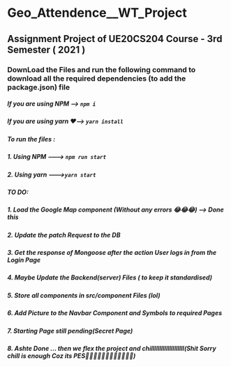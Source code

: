 # Geo_Attendence__WT_Project
## Assignment Project of UE20CS204 Course - 3rd Semester ( 2021 )

### DownLoad the Files and run the following command to download all the required dependencies (to add the package.json) file

##### If you are using NPM --> `npm i`
##### If you are using yarn ❤️--> `yarn install`


##### To run the files :
##### 1. Using NPM ---> `npm run start`
##### 2. Using yarn --->`yarn start`


##### TO DO:
##### 1. Load the Google Map component (Without any errors 😂😂😂) --> Done this
##### 2. Update the patch Request to the DB
##### 3. Get the response of Mongoose after the action User logs in from the Login Page
##### 4. Maybe Update the Backend(server) Files ( to keep it standardised)
##### 5. Store all components in src/component Files (lol)
##### 6. Add Picture to the Navbar Component and Symbols to required Pages
##### 7. Starting Page still pending(Secret Page)
##### 8. Ashte Done ... then we flex the project and chillllllllllllllllllll(Shit Sorry chill is enough Coz its PES🤣🤣🤣😂😂😂😂😂🤣🤣🤣👀)

